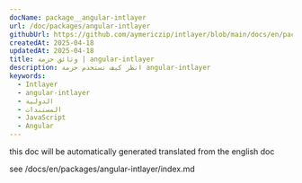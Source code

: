 ```yaml
---
docName: package__angular-intlayer
url: /doc/packages/angular-intlayer
githubUrl: https://github.com/aymericzip/intlayer/blob/main/docs/en/packages/angular-intlayer/index.md
createdAt: 2025-04-18
updatedAt: 2025-04-18
title: وثائق حزمة | angular-intlayer
description: انظر كيف تستخدم حزمة angular-intlayer
keywords:
  - Intlayer
  - angular-intlayer
  - الدولية
  - المستندات
  - JavaScript
  - Angular
---
```


this doc will be automatically generated translated from the english doc

see /docs/en/packages/angular-intlayer/index.md
